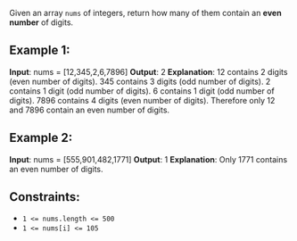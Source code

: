 Given an array `nums` of integers, return how many of them contain an **even number** of digits.

## Example 1:
**Input**: nums = [12,345,2,6,7896]
**Output**: 2
**Explanation**: 
12 contains 2 digits (even number of digits). 
345 contains 3 digits (odd number of digits). 
2 contains 1 digit (odd number of digits). 
6 contains 1 digit (odd number of digits). 
7896 contains 4 digits (even number of digits). 
Therefore only 12 and 7896 contain an even number of digits.

## Example 2:
**Input**: nums = [555,901,482,1771]
**Output**: 1 
**Explanation**: 
Only 1771 contains an even number of digits.

## Constraints:

- `1 <= nums.length <= 500`
- `1 <= nums[i] <= 105`